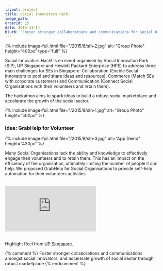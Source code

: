 ```yaml
---
layout: project
title: Social Innovators Hack!
image_path: 
orderid: 15
date: 2015-11-14
blurb: 'Foster stronger collaborations and communications for Social Organisations through interactive SMS based services'
---
```

{% include image-full.html file="/2015/8/sih-2.jpg" alt="Group Photo" height="400px" type="full" %}
<p class='sublead'>Social Innovators Hack! Is en event organised by Social Innovation Park (SIP), UP Singapore and Hewlett Packard Enterprise (HPE) to address three main challenges for SEs in Singapore: Collaboration (Enable Social Innovators to pool and share ideas and resources), Commerce (Match SEs with corporate customers) and Communication (Connect Social Organisations with their volunteers and retain them).</p>

The hackathon aims to spark ideas to build a robust social marketplace and accelerate the growth of the social sector. 
<!--more-->
{% include image-full.html file="/2015/8/sih-1.jpg" alt="Group Photo" height="500px"  %}

### Idea: GrabHelp for Volunteer

{% include image-full.html file="/2015/8/sih-3.jpg" alt="App Demo" height="430px"  %}

Many Social Organisations lack the ability and knowledge to effectively engage their volunteers and to retain them. This has an impact on the efficiency of the organisation, ultimately limiting the number of people it can help. We proposed GrabHelp for Social Organisations to provide self-help automation for their volunteers activities.

<div class="video-container" style="margin:2rem 0">
<iframe src="https://www.youtube.com/embed/JUb-s3zLfKw" title="YouTube video player" frameborder="0" allow="accelerometer; autoplay; clipboard-write; encrypted-media; gyroscope; picture-in-picture" allowfullscreen></iframe>
</div>
<p>Highlight Reel from <a href="http://www.upsingapore.com/events/social-innovators-hack/">UP Singapore</a>.</p>

{% comment %}
Foster stronger collaborations and communications amongst social innovators, and accelerate growth of social sector through robust marketplace 
{% endcomment %}